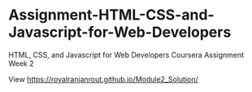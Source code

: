 # Assignment-HTML-CSS-and-Javascript-for-Web-Developers
HTML, CSS, and Javascript for Web Developers Coursera Assignment Week 2

View https://royalranjanrout.github.io/Module2_Solution/
